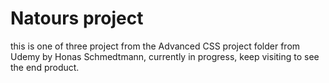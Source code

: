 # Natours project 
this is one of three project from the Advanced CSS project folder from Udemy by Honas Schmedtmann,
currently in progress, keep visiting to see the end product.
